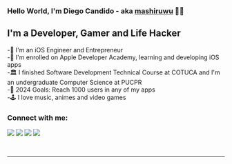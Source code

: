 ### Hello World, I'm Diego Candido - aka [mashiruwu] 🧑‍💻

## I'm a Developer, Gamer and Life Hacker 

-🏢 I'm an iOS Engineer and Entrepreneur <br />
- I'm enrolled on Apple Developer Academy, learning and developing iOS apps <br />
-🏛️ I finished Software Development Technical Course at COTUCA and I'm an undergraduate Computer Science at PUCPR<br />
-🎯 2024 Goals: Reach 1000 users in any of my apps <br />
-🕹️ I love music, animes and video games 

### Connect with me:

<img src="https://img.shields.io/badge/candidohdiego@gmail.com-%23D14836.svg?&style=for-the-badge&logo=gmail&logoColor=white" href="candidohdiego@gmail.com">   <a  href="https://www.instagram.com/candidohdiego/"><img src="https://img.shields.io/badge/@candidohdiego-%23E4405F.svg?&style=for-the-badge&logo=instagram&logoColor=white"></a>   <a href="https://www.linkedin.com/in/candidohdiego/"><img src="https://img.shields.io/badge/Diego Candido-%230077B5.svg?&style=for-the-badge&logo=linkedin&logoColor=white" ></a>  <a  href="https://www.youtube.com/channel/UCykbC0qOAACJfaOO2NrEjtg"><img src="https://img.shields.io/badge/mashiruwu-FF0000?style=for-the-badge&logo=youtube&logoColor=white"></a>

<br />

---
[mashiruwu]: https://www.youtube.com/channel/UCykbC0qOAACJfaOO2NrEjtg
[CI&T]: https://ciandt.com/
